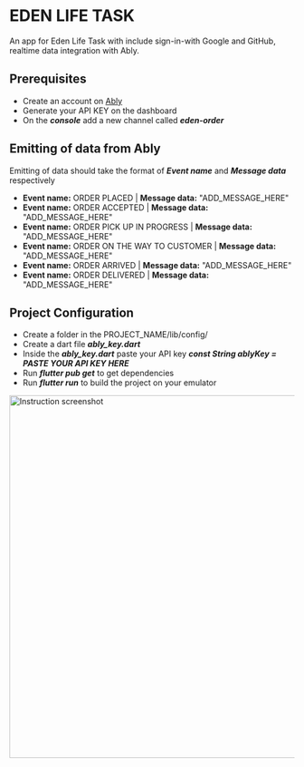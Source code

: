 # EDEN LIFE TASK

An app for Eden Life Task with include sign-in-with Google and GitHub, realtime data integration with Ably.

## Prerequisites
- Create an account on [Ably](https://ably.com/)
- Generate your API KEY on the dashboard
- On the ***console*** add a new channel called ***eden-order***

## Emitting of data from Ably
Emitting of data should take the format of ***Event name*** and ***Message data*** respectively
- **Event name:** ORDER PLACED | **Message data:** "ADD_MESSAGE_HERE"
- **Event name:** ORDER ACCEPTED | **Message data:** "ADD_MESSAGE_HERE"
- **Event name:** ORDER PICK UP IN PROGRESS | **Message data:** "ADD_MESSAGE_HERE"
- **Event name:** ORDER ON THE WAY TO CUSTOMER | **Message data:** "ADD_MESSAGE_HERE"
- **Event name:** ORDER ARRIVED | **Message data:** "ADD_MESSAGE_HERE"
- **Event name:** ORDER DELIVERED | **Message data:** "ADD_MESSAGE_HERE"

## Project Configuration
- Create a folder in the PROJECT_NAME/lib/config/
- Create a dart file ***ably_key.dart***
- Inside the ***ably_key.dart*** paste your API key ***const String ablyKey = PASTE YOUR API KEY HERE***
- Run ***flutter pub get*** to get dependencies
- Run ***flutter run*** to build the project on your emulator

<a href="https://drive.google.com/uc?export=view&id=1IQRRIt3AHbZjIRiHvyLVYXYrDxPUx8cY"><img alt="Instruction screenshot" src="https://drive.google.com/uc?export=view&id=1IQRRIt3AHbZjIRiHvyLVYXYrDxPUx8cY" style="width: 640px" title="Click to enlarge picture" />